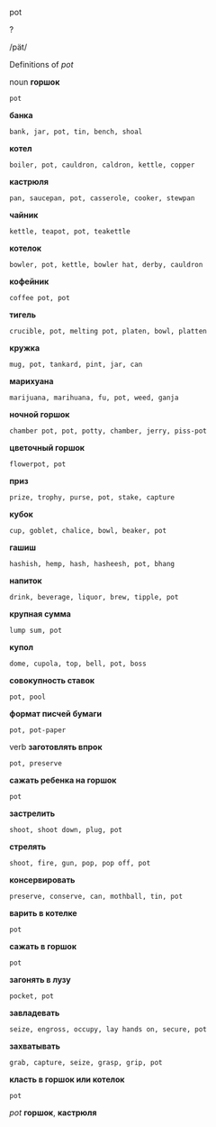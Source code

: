 pot

?

/pät/

Definitions of _pot_

noun
**горшок**

    pot
**банка**

    bank, jar, pot, tin, bench, shoal
**котел**

    boiler, pot, cauldron, caldron, kettle, copper
**кастрюля**

    pan, saucepan, pot, casserole, cooker, stewpan
**чайник**

    kettle, teapot, pot, teakettle
**котелок**

    bowler, pot, kettle, bowler hat, derby, cauldron
**кофейник**

    coffee pot, pot
**тигель**

    crucible, pot, melting pot, platen, bowl, platten
**кружка**

    mug, pot, tankard, pint, jar, can
**марихуана**

    marijuana, marihuana, fu, pot, weed, ganja
**ночной горшок**

    chamber pot, pot, potty, chamber, jerry, piss-pot
**цветочный горшок**

    flowerpot, pot
**приз**

    prize, trophy, purse, pot, stake, capture
**кубок**

    cup, goblet, chalice, bowl, beaker, pot
**гашиш**

    hashish, hemp, hash, hasheesh, pot, bhang
**напиток**

    drink, beverage, liquor, brew, tipple, pot
**крупная сумма**

    lump sum, pot
**купол**

    dome, cupola, top, bell, pot, boss
**совокупность ставок**

    pot, pool
**формат писчей бумаги**

    pot, pot-paper

verb
**заготовлять впрок**

    pot, preserve
**сажать ребенка на горшок**

    pot
**застрелить**

    shoot, shoot down, plug, pot
**стрелять**

    shoot, fire, gun, pop, pop off, pot
**консервировать**

    preserve, conserve, can, mothball, tin, pot
**варить в котелке**

    pot
**сажать в горшок**

    pot
**загонять в лузу**

    pocket, pot
**завладевать**

    seize, engross, occupy, lay hands on, secure, pot
**захватывать**

    grab, capture, seize, grasp, grip, pot
**класть в горшок или котелок**

    pot

_pot_
**горшок**, **кастрюля**